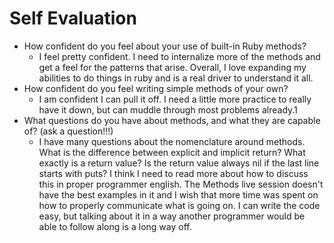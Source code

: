 # Self Evaluation

- How confident do you feel about your use of built-in Ruby methods?
  - I feel pretty confident. I need to internalize more of the methods and get a feel for the patterns that arise. Overall, I love expanding my abilities to do things in ruby and is a real driver to understand it all.
- How confident do you feel writing simple methods of your own?
  - I am confident I can pull it off. I need a little more practice to really have it down, but can muddle through most problems already.1
- What questions do you have about methods, and what they are capable of? (ask a question!!!)
  - I have many questions about the nomenclature around methods. What is the difference between explicit and implicit return? What exactly is a return value? Is the return value always nil if the last line starts with puts? I think I need to read more about how to discuss this in proper programmer english. The Methods live session doesn't have the best examples in it and I wish that more time was spent on how to properly communicate what is going on. I can write the code easy, but talking about it in a way another programmer would be able to follow along is a long way off.
